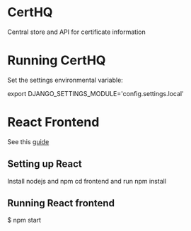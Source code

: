 # CertHQ
Central store and API for certificate information

# Running CertHQ
Set the settings environmental variable:

export DJANGO_SETTINGS_MODULE='config.settings.local'

# React Frontend
See this [guide](https://www.digitalocean.com/community/tutorials/how-to-build-a-modern-web-application-to-manage-customer-information-with-django-and-react-on-ubuntu-18-04)

## Setting up React
Install nodejs and npm
cd frontend and run npm install

## Running React frontend
$ npm start
